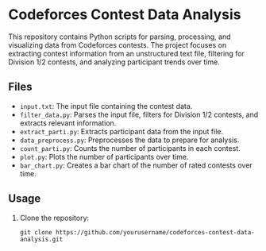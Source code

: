 # Codeforces Contest Data Analysis

This repository contains Python scripts for parsing, processing, and visualizing data from Codeforces contests. The project focuses on extracting contest information from an unstructured text file, filtering for Division 1/2 contests, and analyzing participant trends over time.

## Files

- `input.txt`: The input file containing the contest data.
- `filter_data.py`: Parses the input file, filters for Division 1/2 contests, and extracts relevant information.
- `extract_parti.py`: Extracts participant data from the input file.
- `data_preprocess.py`: Preprocesses the data to prepare for analysis.
- `count_parti.py`: Counts the number of participants in each contest.
- `plot.py`: Plots the number of participants over time.
- `bar_chart.py`: Creates a bar chart of the number of rated contests over time.

## Usage

1. Clone the repository:
   ```
   git clone https://github.com/yourusername/codeforces-contest-data-analysis.git
   ```
